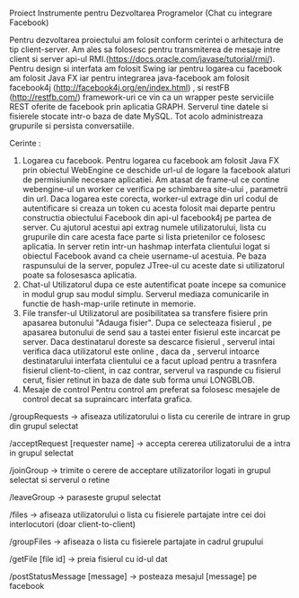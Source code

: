 Proiect Instrumente pentru Dezvoltarea Programelor (Chat cu integrare Facebook)

Pentru dezvoltarea proiectului am folosit conform cerintei o arhitectura de tip client-server. Am ales sa folosesc pentru transmiterea de mesaje intre client si server api-ul RMI.(https://docs.oracle.com/javase/tutorial/rmi/). Pentru design si interfata am folosit Swing iar pentru logarea cu facebook am folosit Java FX iar pentru integrarea java-facebook am folosit facebook4j (http://facebook4j.org/en/index.html) , si restFB (http://restfb.com/) framework-uri ce vin ca un wrapper peste serviciile REST oferite de facebook prin aplicatia GRAPH. Serverul tine datele si fisierele stocate intr-o baza de date MySQL. Tot acolo administreaza grupurile si persista conversatiile.

Cerinte : 
1. Logarea cu facebook.
  Pentru logarea cu facebook am folosit Java FX prin obiectul WebEngine ce deschide url-ul de logare la facebook alaturi de permisiunile necesare aplicatiei. Am atasat de frame-ul ce contine webengine-ul un worker ce verifica pe schimbarea site-ului , parametrii din url. Daca logarea este corecta, worker-ul extrage din url codul de autentificare si creaza un token cu acesta folosit mai departe pentru constructia obiectului Facebook din api-ul facebook4j pe partea de server. Cu ajutorul acestui api extrag numele utilizatorului, lista cu grupurile din care acesta face parte si lista prietenilor ce folosesc aplicatia. In server retin intr-un hashmap interfata clientului logat si obiectul Facebook avand ca cheie username-ul acestuia. Pe baza raspunsului de la server, populez JTree-ul cu aceste date si utilizatorul poate sa folosesasca aplicatia.
2. Chat-ul
  Utilizatorul dupa ce este autentificat poate incepe sa comunice in modul grup sau modul simplu. Serverul mediaza comunicarile in functie de hash-map-urile retinute in memorie.
3. File transfer-ul
  Utilizatorul are posibilitatea sa transfere fisiere prin apasarea butonului "Adauga fisier". Dupa ce selecteaza fisierul , pe apasarea butonului de send sau a tastei enter fisierul este incarcat pe server. Daca destinatarul doreste sa descarce fisierul , serverul intai verifica daca utilizatorul este online , daca da , serverul intoarce destinatarului interfata clientului ce a facut upload pentru a trasnfera fisierul client-to-client, in caz contrar, serverul va raspunde cu fisierul cerut, fisier retinut in baza de date sub forma unui LONGBLOB.
4. Mesaje de control
  Pentru control am preferat sa folosesc mesajele de control decat sa supraincarc interfata grafica. 

/groupRequests -> afiseaza utilizatorului o lista cu cererile de intrare in grup din grupul selectat

/acceptRequest [requester name] -> accepta cererea utilizatorului de a intra in grupul selectat

/joinGroup -> trimite o cerere de acceptare utilizatorilor logati in grupul selectat si serverul o retine

/leaveGroup -> paraseste grupul selectat

/files -> afiseaza utilizatorului o lista cu fisierele partajate intre cei doi interlocutori (doar client-to-client)

/groupFiles -> afiseaza o lista cu fisierele partajate in cadrul grupului

/getFile [file id] -> preia fisierul cu id-ul dat

/postStatusMessage [message] -> posteaza mesajul [message] pe facebook
